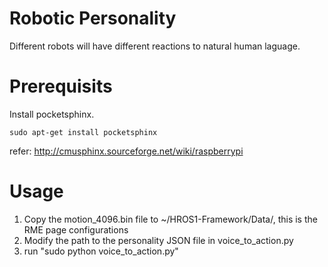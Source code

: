 # Robotic Personality
Different robots will have different reactions to natural human laguage.

# Prerequisits
Install pocketsphinx.
```
sudo apt-get install pocketsphinx
``` 
refer: http://cmusphinx.sourceforge.net/wiki/raspberrypi

# Usage
1. Copy the motion_4096.bin file to ~/HROS1-Framework/Data/, this is the RME page configurations
2. Modify the path to the personality JSON file in voice_to_action.py
3. run "sudo python voice_to_action.py"
